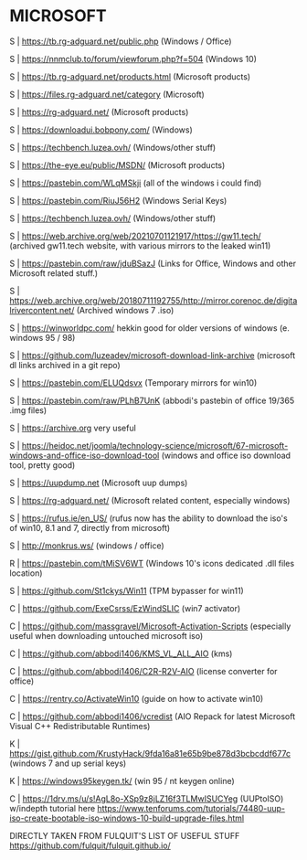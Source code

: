 # MICROSOFT  
  
S | https://tb.rg-adguard.net/public.php (Windows / Office)

S | https://nnmclub.to/forum/viewforum.php?f=504 (Windows 10)
  
S | https://tb.rg-adguard.net/products.html  (Microsoft products)

S | https://files.rg-adguard.net/category (Microsoft)

S | https://rg-adguard.net/ (Microsoft products)

S | https://downloadui.bobpony.com/ (Windows)

S | https://techbench.luzea.ovh/ (Windows/other stuff)
  
S | https://the-eye.eu/public/MSDN/  (Microsoft products)

S | https://pastebin.com/WLqMSkji (all of the windows i could find)

S | https://pastebin.com/RiuJ56H2 (Windows Serial Keys)

S | https://techbench.luzea.ovh/ (Windows/other stuff)

S | https://web.archive.org/web/20210701121917/https://gw11.tech/ (archived gw11.tech website, with various mirrors to the leaked win11)

S | https://pastebin.com/raw/jduBSazJ  (Links for Office, Windows and other Microsoft related stuff.)
  
S | https://web.archive.org/web/20180711192755/http://mirror.corenoc.de/digitalrivercontent.net/  (Archived windows 7 .iso)

S | https://winworldpc.com/ hekkin good for older versions of windows (e. windows 95 / 98)  

S | https://github.com/luzeadev/microsoft-download-link-archive (microsoft dl links archived in a git repo)

S | https://pastebin.com/ELUQdsvx  (Temporary mirrors for win10)

S | https://pastebin.com/raw/PLhB7UnK (abbodi's pastebin of office 19/365 .img files)
  
S | https://archive.org very useful  
  
S | https://heidoc.net/joomla/technology-science/microsoft/67-microsoft-windows-and-office-iso-download-tool (windows and office iso download tool, pretty good) 
  
S | https://uupdump.net  (Microsoft uup dumps)
  
S | https://rg-adguard.net/  (Microsoft related content, especially windows)

S | https://rufus.ie/en_US/ (rufus now has the ability to download the iso's of win10, 8.1 and 7, directly from microsoft)

S | http://monkrus.ws/ (windows / office)

R | https://pastebin.com/tMiSV6WT (Windows 10's icons dedicated .dll files location)

S | https://github.com/St1ckys/Win11 (TPM bypasser for win11)

C | https://github.com/ExeCsrss/EzWindSLIC (win7 activator)

C | https://github.com/massgravel/Microsoft-Activation-Scripts (especially useful when downloading untouched microsoft iso)

C | https://github.com/abbodi1406/KMS_VL_ALL_AIO (kms)

C | https://github.com/abbodi1406/C2R-R2V-AIO (license converter for office)

C | https://rentry.co/ActivateWin10 (guide on how to activate win10)

C | https://github.com/abbodi1406/vcredist (AIO Repack for latest Microsoft Visual C++ Redistributable Runtimes)

K | https://gist.github.com/KrustyHack/9fda16a81e65b9be878d3bcbcddf677c (windows 7 and up serial keys)  
  
K | https://windows95keygen.tk/ (win 95 / nt keygen online)  

C | https://1drv.ms/u/s!AgL8o-XSp9z8jLZ16f3TLMwISUCYeg (UUPtoISO) w/indepth tutorial here https://www.tenforums.com/tutorials/74480-uup-iso-create-bootable-iso-windows-10-build-upgrade-files.html

 

DIRECTLY TAKEN FROM FULQUIT'S LIST OF USEFUL STUFF https://github.com/fulquit/fulquit.github.io/  
